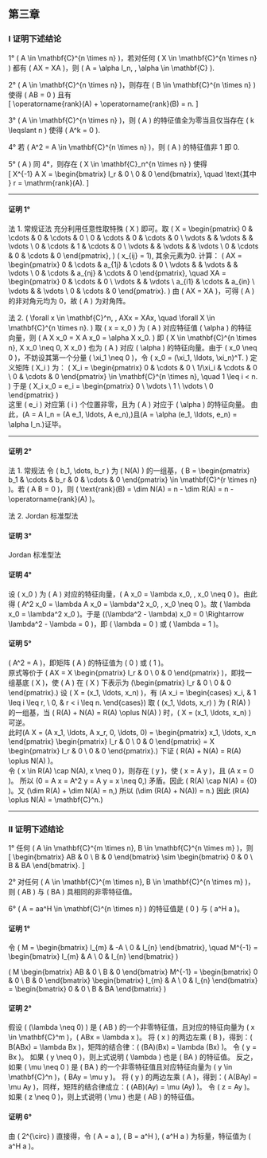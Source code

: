 ## 第三章

### I 证明下述结论

1° \( A \in \mathbf{C}^{n \times n} \)，若对任何 \( X \in \mathbf{C}^{n \times n} \) 都有 \( AX = XA \)，则 \( A = \alpha I_n, \, \alpha \in \mathbf{C} \).

2° \( A \in \mathbf{C}^{n \times n} \)，则存在 \( B \in \mathbf{C}^{n \times n} \) 使得 \( AB = 0 \) 且有  
 \[
\operatorname{rank}(A) + \operatorname{rank}(B) = n.
\]

3° \( A \in \mathbf{C}^{n \times n} \)，则 \( A \) 的特征值全为零当且仅当存在 \( k \leqslant n \) 使得 \( A^k = 0 \).

4° 若 \( A^2 = A \in \mathbf{C}^{n \times n} \)，则 \( A \) 的特征值非 1 即 0.

5° \( A \) 同 4°，则存在 \( X \in \mathbf{C}\_n^{n \times n} \) 使得  
 \[
X^{-1} A X = \begin{bmatrix} I_r & 0 \\ 0 & 0 \end{bmatrix}, \quad \text{其中 } r = \mathrm{rank}(A).
\]

---

#### 证明 1°
法 1. 常规证法 充分利用任意性取特殊 \( X \) 即可。取 \( X = \begin{pmatrix} 0 & \cdots & 0 & \cdots & 0 \\ 0 & \cdots & 0 & \cdots & 0 \\ \vdots & & \vdots & & \vdots \\ 0 & \cdots & 1 & \cdots & 0 \\ \vdots & & \vdots & & \vdots \\ 0 & \cdots & 0 & \cdots & 0 \end{pmatrix},  \) \( x_{ij} = 1\), 其余元素为0. 计算： \( AX = \begin{pmatrix} 0 & \cdots & a_{1j} & \cdots & 0 \\ \vdots & & \vdots & & \vdots \\ 0 & \cdots & a_{nj} & \cdots & 0 \end{pmatrix}, \quad XA = \begin{pmatrix} 0 & \cdots & 0 \\ \vdots & & \vdots \\ a_{i1} & \cdots & a_{in} \\ \vdots & & \vdots \\ 0 & \cdots & 0 \end{pmatrix}. \) 由 \( AX = XA \)，可得 \( A \) 的非对角元均为 0，故 \( A \) 为对角阵。

法 2. \( \forall x \in \mathbf{C}^n, \, AXx = XAx, \quad \forall X \in \mathbf{C}^{n \times n}. \) 取 \( x = x_0 \) 为 \( A \) 对应特征值 \( \alpha \) 的特征向量，则 \( A X x_0 = X A x_0 = \alpha X x_0. \) 即 \( X \in \mathbf{C}^{n \times n}, X x_0 \neq 0, X x_0 \) 也为 \( A \) 对应 \( \alpha \) 的特征向量。由于 \( x_0 \neq 0 \)，不妨设其第一个分量 \( \xi_1 \neq 0 \)，令 \( x_0 = (\xi_1, \ldots, \xi_n)^T. \) 定义矩阵 \( X_i \) 为： \( X_i = \begin{pmatrix} 0 & \cdots & 0 \\ 1/\xi_i & \cdots & 0 \\ 0 & \cdots & 0 \end{pmatrix} \in \mathbf{C}^{n \times n}, \quad 1 \leq i < n. \) 于是 \( X_i x_0 = e_i = \begin{pmatrix} 0 \\ \vdots \\ 1 \\ \vdots \\ 0 \end{pmatrix} \)  
这里 \( e_i \) 对应第 \( i \) 个位置非零，且为 \( A \) 对应于 \( \alpha \) 的特征向量。
由此，\(A = A I_n = (A e_1, \ldots, A e_n),\)且\(A = \alpha (e_1, \ldots, e_n) = \alpha I_n.\)证毕。

---

#### 证明 2°
法 1. 常规法 令 \( b_1, \dots, b_r \) 为 \( N(A) \) 的一组基，\( B = \begin{pmatrix} b_1 & \cdots & b_r & 0 & \cdots & 0 \end{pmatrix} \in \mathbf{C}^{r \times n} \)。若 \( A B = 0 \)，则 \( \text{rank}(B) = \dim N(A) = n - \dim R(A) = n - \operatorname{rank}(A) \)。

法 2. Jordan 标准型法


#### 证明 3°

Jordan 标准型法

#### 证明 4°
设 \( x_0 \) 为 \( A \) 对应的特征向量，\( A x_0 = \lambda x_0, \, x_0 \neq 0 \)。由此得 \( A^2 x_0 = \lambda A x_0 = \lambda^2 x_0, \, x_0 \neq 0 \)。故 \( \lambda x_0 = \lambda^2 x_0 \)。于是 \((\lambda^2 - \lambda) x_0 = 0 \Rightarrow \lambda^2 - \lambda = 0 \)，即 \( \lambda = 0 \) 或 \( \lambda = 1 \)。

#### 证明 5°
\( A^2 = A \)，即矩阵 \( A \) 的特征值为 \( 0 \) 或 \( 1 \)。  
原式等价于 \( AX = X \begin{pmatrix} I_r & 0 \\ 0 & 0 \end{pmatrix} \)，即找一组基底 \( X \)，使 \( A \) 在 \( X \) 下表示为  \(\begin{pmatrix} I_r & 0 \\ 0 & 0 \end{pmatrix}.\) 设 \( X = (x_1, \ldots, x_n) \)，有  \(A x_i =
\begin{cases} 
x_i, & 1 \leq i \leq r, \\
0, & r < i \leq n.
\end{cases}\) 
取 \( (x_1, \ldots, x_r) \) 为 \( R(A) \) 的一组基，当 \( R(A) + N(A) = R(A) \oplus N(A) \) 时，\( X = (x_1, \ldots, x_n) \) 可逆。  
此时\(A X = (A x_1, \ldots, A x_r, 0, \ldots, 0) = \begin{pmatrix} x_1, \ldots, x_n \end{pmatrix} \begin{pmatrix} I_r & 0 \\ 0 & 0 \end{pmatrix} = X \begin{pmatrix} I_r & 0 \\ 0 & 0 \end{pmatrix}.\) 
下证 \( R(A) + N(A) = R(A) \oplus N(A) \)。  
令 \( x \in R(A) \cap N(A), x \neq 0 \)，则存在 \( y \)，使 \( x = A y \)，且 \(A x = 0 \)。  所以  \(0 = A x = A^2 y = A y = x \neq 0,\)  矛盾。因此 \( R(A) \cap N(A) = \{0\} \)。又 \(\dim R(A) + \dim N(A) = n,\) 所以  \(\dim (R(A) + N(A)) = n.\) 因此 \(R(A) \oplus N(A) = \mathbf{C}^n.\) 



---

### II 证明下述结论
1° 任何 \( A \in \mathbf{C}^{m \times n}, B \in \mathbf{C}^{n \times m} \)，则  
\[
\begin{bmatrix}
AB & 0 \\
B & 0
\end{bmatrix} 
\sim 
\begin{bmatrix}
0 & 0 \\
B & BA
\end{bmatrix}.
\]

2° 对任何 \( A \in \mathbf{C}^{m \times n}, B \in \mathbf{C}^{n \times m} \)，则 \( AB \) 与 \( BA \) 具相同的非零特征值。

6° \( A = aa^H \in \mathbf{C}^{n \times n} \) 的特征值是 \( 0 \) 与 \( a^H a \)。


#### 证明 1°
令 \( M = \begin{bmatrix} I_{m} & -A \\ 0 & I_{n} \end{bmatrix}, \quad M^{-1} = \begin{bmatrix} I_{m} & A \\ 0 & I_{n} \end{bmatrix} \)

\( M \begin{bmatrix} AB & 0 \\ B & 0 \end{bmatrix} M^{-1} = \begin{bmatrix} 0 & 0 \\ B & 0 \end{bmatrix} \begin{bmatrix} I_{m} & A \\ 0 & I_{n} \end{bmatrix} = \begin{bmatrix} 0 & 0 \\ B & BA \end{bmatrix} \)


#### 证明 2°
假设 \( (\lambda \neq 0) \) 是 \( AB \) 的一个非零特征值，且对应的特征向量为 \( x \in \mathbf{C}^m \)，\( ABx = \lambda x \)。
将 \( x \) 的两边左乘 \( B \)，得到：\( B(ABx) = \lambda Bx \)，矩阵的结合律：\( (BA)(Bx) = \lambda (Bx) \)。
令 \( y = Bx \)。 如果 \( y \neq 0 \)，则上式说明 \( \lambda \) 也是 \( BA \) 的特征值。
反之，如果 \( \mu \neq 0 \) 是 \( BA \) 的一个非零特征值且对应特征向量为 \( y \in \mathbf{C}^n \)，\( BAy = \mu y \)。
将 \( y \) 的两边左乘 \( A \)，得到：\( A(BAy) = \mu Ay \)，同样，矩阵的结合律成立：\( (AB)(Ay) = \mu (Ay) \)。
令 \( z = Ay \)。 如果 \( z \neq 0 \)，则上式说明 \( \mu \) 也是 \( AB \) 的特征值。

#### 证明 6°
由 \( 2^{\circ} \) 直接得，令 \( A = a \), \( B = a^H \), \( a^H a \) 为标量，特征值为 \( a^H a \)。
